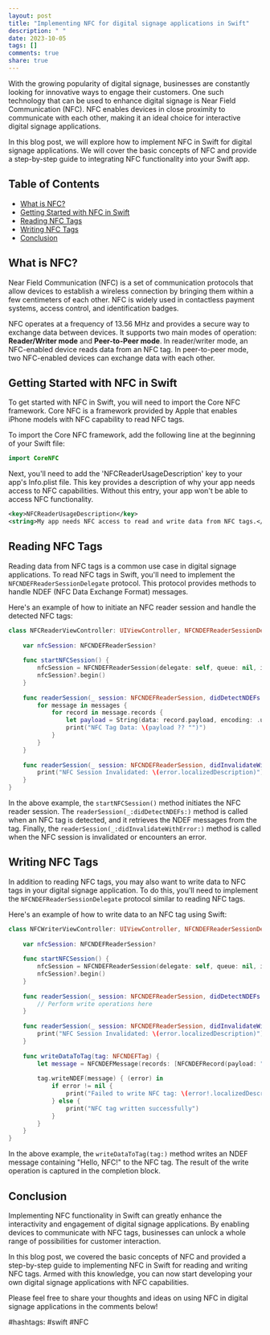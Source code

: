 ```yaml
---
layout: post
title: "Implementing NFC for digital signage applications in Swift"
description: " "
date: 2023-10-05
tags: []
comments: true
share: true
---
```


With the growing popularity of digital signage, businesses are constantly looking for innovative ways to engage their customers. One such technology that can be used to enhance digital signage is Near Field Communication (NFC). NFC enables devices in close proximity to communicate with each other, making it an ideal choice for interactive digital signage applications.

In this blog post, we will explore how to implement NFC in Swift for digital signage applications. We will cover the basic concepts of NFC and provide a step-by-step guide to integrating NFC functionality into your Swift app.

## Table of Contents
- [What is NFC?](#what-is-nfc)
- [Getting Started with NFC in Swift](#getting-started-with-nfc-in-swift)
- [Reading NFC Tags](#reading-nfc-tags)
- [Writing NFC Tags](#writing-nfc-tags)
- [Conclusion](#conclusion)

## What is NFC?
Near Field Communication (NFC) is a set of communication protocols that allow devices to establish a wireless connection by bringing them within a few centimeters of each other. NFC is widely used in contactless payment systems, access control, and identification badges.

NFC operates at a frequency of 13.56 MHz and provides a secure way to exchange data between devices. It supports two main modes of operation: **Reader/Writer mode** and **Peer-to-Peer mode**. In reader/writer mode, an NFC-enabled device reads data from an NFC tag. In peer-to-peer mode, two NFC-enabled devices can exchange data with each other.

## Getting Started with NFC in Swift
To get started with NFC in Swift, you will need to import the Core NFC framework. Core NFC is a framework provided by Apple that enables iPhone models with NFC capability to read NFC tags. 

To import the Core NFC framework, add the following line at the beginning of your Swift file:

```swift
import CoreNFC
```

Next, you'll need to add the 'NFCReaderUsageDescription' key to your app's Info.plist file. This key provides a description of why your app needs access to NFC capabilities. Without this entry, your app won't be able to access NFC functionality. 

```xml
<key>NFCReaderUsageDescription</key>
<string>My app needs NFC access to read and write data from NFC tags.</string>
```

## Reading NFC Tags
Reading data from NFC tags is a common use case in digital signage applications. To read NFC tags in Swift, you'll need to implement the `NFCNDEFReaderSessionDelegate` protocol. This protocol provides methods to handle NDEF (NFC Data Exchange Format) messages.

Here's an example of how to initiate an NFC reader session and handle the detected NFC tags:

```swift
class NFCReaderViewController: UIViewController, NFCNDEFReaderSessionDelegate {
    
    var nfcSession: NFCNDEFReaderSession?
    
    func startNFCSession() {
        nfcSession = NFCNDEFReaderSession(delegate: self, queue: nil, invalidateAfterFirstRead: false)
        nfcSession?.begin()
    }
    
    func readerSession(_ session: NFCNDEFReaderSession, didDetectNDEFs messages: [NFCNDEFMessage]) {
        for message in messages {
            for record in message.records {
                let payload = String(data: record.payload, encoding: .utf8)
                print("NFC Tag Data: \(payload ?? "")")
            }
        }
    }
    
    func readerSession(_ session: NFCNDEFReaderSession, didInvalidateWithError error: Error) {
        print("NFC Session Invalidated: \(error.localizedDescription)")
    }
}
```

In the above example, the `startNFCSession()` method initiates the NFC reader session. The `readerSession(_:didDetectNDEFs:)` method is called when an NFC tag is detected, and it retrieves the NDEF messages from the tag. Finally, the `readerSession(_:didInvalidateWithError:)` method is called when the NFC session is invalidated or encounters an error.

## Writing NFC Tags
In addition to reading NFC tags, you may also want to write data to NFC tags in your digital signage application. To do this, you'll need to implement the `NFCNDEFReaderSessionDelegate` protocol similar to reading NFC tags.

Here's an example of how to write data to an NFC tag using Swift:

```swift
class NFCWriterViewController: UIViewController, NFCNDEFReaderSessionDelegate {
    
    var nfcSession: NFCNDEFReaderSession?
    
    func startNFCSession() {
        nfcSession = NFCNDEFReaderSession(delegate: self, queue: nil, invalidateAfterFirstRead: false)
        nfcSession?.begin()
    }
    
    func readerSession(_ session: NFCNDEFReaderSession, didDetectNDEFs messages: [NFCNDEFMessage]) {
        // Perform write operations here
    }
    
    func readerSession(_ session: NFCNDEFReaderSession, didInvalidateWithError error: Error) {
        print("NFC Session Invalidated: \(error.localizedDescription)")
    }
    
    func writeDataToTag(tag: NFCNDEFTag) {
        let message = NFCNDEFMessage(records: [NFCNDEFRecord(payload: "Hello, NFC!", type: "T".data(using: .utf8)!, identifier: Data())])
        
        tag.writeNDEF(message) { (error) in
            if error != nil {
                print("Failed to write NFC tag: \(error!.localizedDescription)")
            } else {
                print("NFC tag written successfully")
            }
        }
    }
}
```

In the above example, the `writeDataToTag(tag:)` method writes an NDEF message containing "Hello, NFC!" to the NFC tag. The result of the write operation is captured in the completion block.

## Conclusion
Implementing NFC functionality in Swift can greatly enhance the interactivity and engagement of digital signage applications. By enabling devices to communicate with NFC tags, businesses can unlock a whole range of possibilities for customer interaction.

In this blog post, we covered the basic concepts of NFC and provided a step-by-step guide to implementing NFC in Swift for reading and writing NFC tags. Armed with this knowledge, you can now start developing your own digital signage applications with NFC capabilities.

Please feel free to share your thoughts and ideas on using NFC in digital signage applications in the comments below!

#hashtags: #swift #NFC